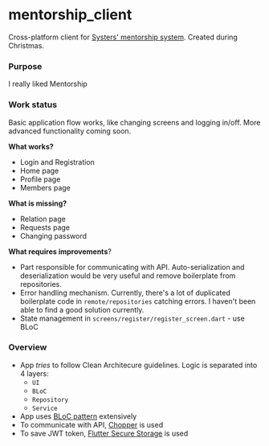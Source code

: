 # mentorship_client

Cross-platform client for [Systers&#x27; mentorship system](https://github.com/systers/mentorship-backend).
Created during Christmas.

### Purpose
I really liked Mentorship

### Work status
Basic application flow works, like changing screens and logging in/off. More
advanced functionality coming soon.

**What works?**
- Login and Registration
- Home page
- Profile page
- Members page

**What is missing?**
- Relation page
- Requests page
- Changing password

**What requires improvements**?
- Part responsible for communicating with API. Auto-serialization and deserialization would
be very useful and remove boilerplate from repositories.
- Error handling mechanism. Currently, there's a lot of duplicated boilerplate code in `remote/repositories`
catching errors. I haven't been able to find a good solution currently.
- State management in `screens/register/register_screen.dart` - use BLoC

### Overview
- App *tries* to follow Clean Architecure guidelines. Logic is separated into 4 layers:
    - `UI`
    - `BLoC`
    - `Repository`
    - `Service`
- App uses [BLoC pattern](https://bloclibrary.dev/#/coreconcepts) extensively
- To communicate with API, [Chopper](https://pub.dev/packages/chopper) is used
- To save JWT token, [Flutter Secure Storage](https://pub.dev/packages/flutter_secure_storage) is used
